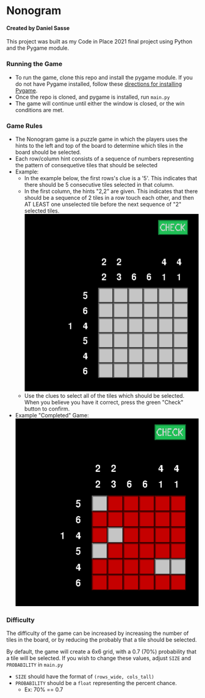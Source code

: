 # Nonogram
#### Created by Daniel Sasse
This project was built as my Code in Place 2021 final project using Python and the Pygame module.

### Running the Game
* To run the game, clone this repo and install the pygame module. If you do not have Pygame installed, follow these [directions for installing Pygame](https://www.pygame.org/wiki/GettingStarted).
* Once the repo is cloned, and pygame is installed, run `main.py`
* The game will continue until either the window is closed, or the win conditions are met.

### Game Rules
* The Nonogram game is a puzzle game in which the players uses the hints to the left and top of the board to determine which tiles in the board should be selected.
* Each row/column hint consists of a sequence of numbers representing the pattern of consequetive tiles that should be selected
* Example:
  * In the example below, the first rows's clue is a '5'. This indicates that there should be 5 consecutive tiles selected in that column.
  * In the first column, the hints "2,2" are given. This indicates that there should be a sequence of 2 tiles in a row touch each other, and then AT LEAST one unselected tile before the next sequence of "2" selected tiles.
  ![Nonogram Example](nonogram.png)
  * Use the clues to select all of the tiles which should be selected. When you believe you have it correct, press the green "Check" button to confirm.
* Example "Completed" Game:
  ![Nonogram Finished Example](nonogram-won.png)

### Difficulty
The difficulty of the game can be increased by increasing the number of tiles in the board, or by reducing the probably that a tile should be selected.

By default, the game will create a 6x6 grid, with a 0.7 (70%) probability that a tile will be selected. If you wish to change these values, adjust `SIZE` and `PROBABILITY` in `main.py`

* `SIZE` should have the format of `(rows_wide, cols_tall)`
* `PROBABILITY` should be a `float` representing the percent chance.
  * Ex: 70% == 0.7